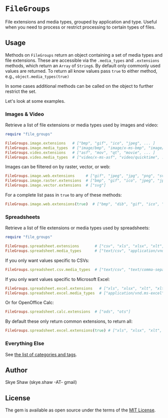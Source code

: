 # `FileGroups`

File extensions and media types, grouped by application and type.
Useful when you need to process or restrict processing to certain types of files.

## Usage

Methods on `FileGroups` return an object containing a set of media
types and file extensions.  These are accessible via the `.media_types` and `.extensions`
methods, which return an `Array` of `String`s.  By default only commonly used values are returned.
To return all know values pass `true` to either method, e.g., `object.media_types(true)`

In some cases additional methods can be called on the object to further restrict the set.

Let's look at some examples.

### Images & Video

Retrieve a list of file extensions or media types used by images and video:
```rb
require "file_groups"

FileGroups.image.extensions   # ["bmp", "gif", "ico", "jpeg", ... ]
FileGroups.image.media_types  # ["image/bmp", "image/x-ms-bmp", "image/gif", ... ]
FileGroups.video.extensions   # ["asf", "mov", "qt", "movie", ... ]
FileGroups.video.media_types  # ["video/x-ms-asf", "video/quicktime", ... ]
```

Images can be filtered on by raster, vector, or web:
```rb
FileGroups.image.web.extensions     # ["gif", "jpeg", "jpg", "png", "svg", "webp"]
FileGroups.image.raster.extensions  # ["bmp", "gif", "ico", "jpeg", "jpg", "tif", "tiff", "webp"]
FileGroups.image.vector.extensions  # ["svg"]
```

For a complete list pass in `true` to any of these methods:
```rb
FileGroups.image.web.extensions(true)  # ["bmp", "dib", "gif", "ico", "jfif", "jpe", "jpeg", ... ]
```

### Spreadsheets

Retrieve a list of file extensions or media types used by spreadsheets:
```rb
require "file_groups"

FileGroups.spreadsheet.extensions       # ["csv", "xls", "xlsx", "xlt", ... ]
FileGroups.spreadsheet.media_types      # ["text/csv", "application/vnd.ms-excel", ... ]
```

If you only want values specific to CSVs:
```rb
FileGroups.spreadsheet.csv.media_types  # ["text/csv", "text/comma-separated-values" ]
```

If you only want values specific to Microsoft Excel:
```rb
FileGroups.spreadsheet.excel.extensions   # ["xls", "xlsx", "xlt", "xltx", "xlw"]
FileGroups.spreadsheet.excel.media_types  # ["application/vnd.ms-excel", ... ]
```

Or for OpenOffice Calc:
```rb
FileGroups.spreadsheet.calc.extensions  # ["ods", "ots"]
```

By default these only return common extensions, to return all:
```rb
FileGroups.spreadsheet.excel.extensions(true) # ["xls", "xlsx", "xlt", "xltx", ... ]
```

### Everything Else

See [the list of categories and tags](https://github.com/sshaw/file_groups/blob/master/README.md#groups).

## Author

Skye Shaw (skye.shaw -AT- gmail)

## License

The gem is available as open source under the terms of the [MIT License](https://opensource.org/licenses/MIT).
